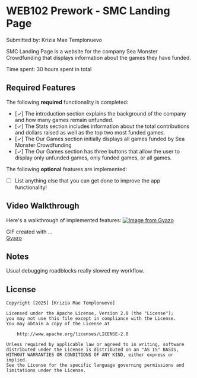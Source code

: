 # WEB102 Prework - SMC Landing Page

Submitted by: Krizia Mae Templonuevo

SMC Landing Page is a website for the company Sea Monster Crowdfunding that displays information about the games they have funded.

Time spent: 30 hours spent in total

## Required Features

The following **required** functionality is completed:

* [✓] The introduction section explains the background of the company and how many games remain unfunded.
* [✓] The Stats section includes information about the total contributions and dollars raised as well as the top two most funded games.
* [✓] The Our Games section initially displays all games funded by Sea Monster Crowdfunding
* [✓] The Our Games section has three buttons that allow the user to display only unfunded games, only funded games, or all games.

The following **optional** features are implemented:

* [ ] List anything else that you can get done to improve the app functionality!

## Video Walkthrough

Here's a walkthrough of implemented features:
[![Image from Gyazo](https://i.gyazo.com/3fb03075123129a5da2a3ae36e7d2275.gif)](https://gyazo.com/3fb03075123129a5da2a3ae36e7d2275)

GIF created with ...  
[Gyazo](https://gyazo.com/)
## Notes

Usual debugging roadblocks really slowed my workflow. 

## License

    Copyright [2025] [Krizia Mae Templonuevo]

    Licensed under the Apache License, Version 2.0 (the "License");
    you may not use this file except in compliance with the License.
    You may obtain a copy of the License at

        http://www.apache.org/licenses/LICENSE-2.0

    Unless required by applicable law or agreed to in writing, software
    distributed under the License is distributed on an "AS IS" BASIS,
    WITHOUT WARRANTIES OR CONDITIONS OF ANY KIND, either express or implied.
    See the License for the specific language governing permissions and
    limitations under the License.
